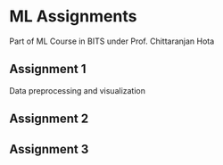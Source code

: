 # ML Assignments
Part of ML Course in BITS under Prof. Chittaranjan Hota
## Assignment 1
Data preprocessing and visualization
## Assignment 2

## Assignment 3

